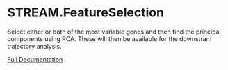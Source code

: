 # STREAM.FeatureSelection

Select either or both of the most variable genes and then find the principal components using PCA. These will then be available for the downstram trajectory analysis.

[Full Documentation](https://beta.genepattern.org/gp/getTaskDoc.jsp?name=urn:lsid:broad.mit.edu:cancer.software.genepattern.module.analysis:00396:0.3)
